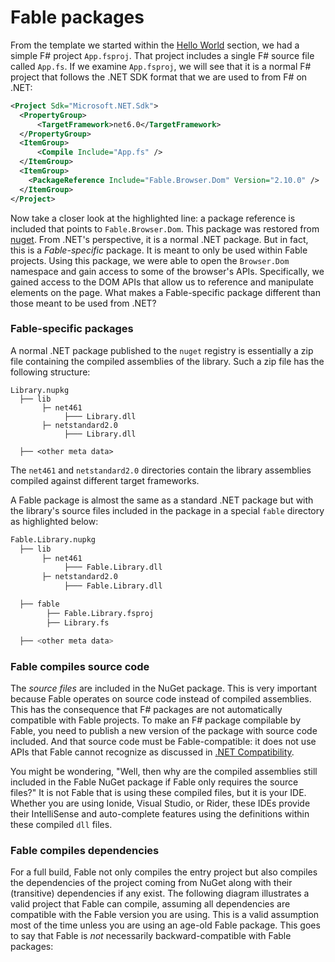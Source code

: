 # Fable packages

From the template we started within the [Hello World](hello-world.md) section, we had a simple F# project `App.fsproj`. That project includes a single F# source file called `App.fs`. If we examine `App.fsproj`, we will see that it is a normal F# project that follows the .NET SDK format that we are used to from F# on .NET:
```xml {highlight:[9]}
<Project Sdk="Microsoft.NET.Sdk">
  <PropertyGroup>
      <TargetFramework>net6.0</TargetFramework>
  </PropertyGroup>
  <ItemGroup>
      <Compile Include="App.fs" />
  </ItemGroup>
  <ItemGroup>
    <PackageReference Include="Fable.Browser.Dom" Version="2.10.0" />
  </ItemGroup>
</Project>
```
Now take a closer look at the highlighted line: a package reference is included that points to `Fable.Browser.Dom`. This package was restored from [nuget](http://www.nuget.org). From .NET's perspective, it is a normal .NET package. But in fact, this is a *Fable-specific* package. It is meant to only be used within Fable projects. Using this package, we were able to open the `Browser.Dom` namespace and gain access to some of the browser's APIs. Specifically, we gained access to the DOM APIs that allow us to reference and manipulate elements on the page. What makes a Fable-specific package different than those meant to be used from .NET?

### Fable-specific packages

A normal .NET package published to the `nuget` registry is essentially a zip file containing the compiled assemblies of the library. Such a zip file has the following structure:
```
Library.nupkg
  ├── lib
       ├─ net461
            ├─── Library.dll
       ├─ netstandard2.0
            ├─── Library.dll

  ├── <other meta data>
```
The `net461` and `netstandard2.0` directories contain the library assemblies compiled against different target frameworks.

A Fable package is almost the same as a standard .NET package but with the library's source files included in the package in a special `fable` directory as highlighted below:
```bash {highlight: [8,9,10]}
Fable.Library.nupkg
  ├── lib
       ├─ net461
            ├─── Fable.Library.dll
       ├─ netstandard2.0
            ├─── Fable.Library.dll

  ├── fable
        ├── Fable.Library.fsproj
        ├── Library.fs

  ├── <other meta data>
```

### Fable compiles source code

The *source files* are included in the NuGet package. This is very important because Fable operates on source code instead of compiled assemblies. This has the consequence that F# packages are not automatically compatible with Fable projects. To make an F# package compilable by Fable, you need to publish a new version of the package with source code included. And that source code must be Fable-compatible: it does not use APIs that Fable cannot recognize as discussed in [.NET Compatibility](compatibility.md).

You might be wondering, "Well, then why are the compiled assemblies still included in the Fable NuGet package if Fable only requires the source files?" It is not Fable that is using these compiled files, but it is your IDE. Whether you are using Ionide, Visual Studio, or Rider, these IDEs provide their IntelliSense and auto-complete features using the definitions within these compiled `dll` files.

### Fable compiles dependencies

For a full build, Fable not only compiles the entry project but also compiles the dependencies of the project coming from NuGet along with their (transitive) dependencies if any exist. The following diagram illustrates a valid project that Fable can compile, assuming all dependencies are compatible with the Fable version you are using. This is a valid assumption most of the time unless you are using an age-old Fable package. This goes to say that Fable is *not* necessarily backward-compatible with Fable packages:

<resolved-image source="/images/fable/simple-project.png" />
